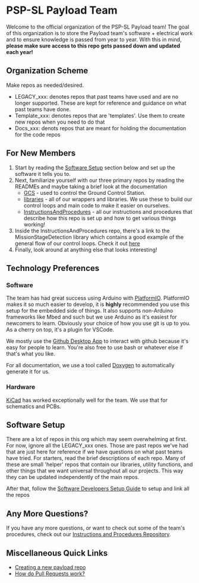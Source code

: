 # PSP-SL Payload Team
Welcome to the official organization of the PSP-SL Payload team!
The goal of this organization is to store the Payload team's software + electrical work and to ensure knowledge is passed from year to year. With this in mind, **please make sure access to this repo gets passed down and updated each year!**


## Organization Scheme
Make repos as needed/desired.
- LEGACY_xxx: denotes repos that past teams have used and are no longer supported. These are kept for reference and guidance on what past teams have done.
- Template_xxx: denotes repos that are 'templates'. Use them to create new repos when you need to do that
- Docs_xxx: denots repos that are meant for holding the documentation for the code repos


## For New Members
1. Start by reading the [Software Setup](https://github.com/PSP-SL-Payload/.github/blob/main/profile/README.md#software-setup) section below and set up the software it tells you to.
2. Next, familiarize yourself with our three primary repos by reading the READMEs and maybe taking a brief look at the documentation
    - [GCS](https://github.com/PSP-SL-Payload/GCS) - used to control the Ground Control Station.
    - [libraries](https://github.com/PSP-SL-Payload/libraries) - all of our wrappers and libraries. We use these to build our control loops and main code to make it easier on ourselves.
    - [InstructionsAndProcedures](https://github.com/PSP-SL-Payload/InstructionsAndProcedures/blob/main/README.md) - all our instructions and procedures that describe how this repo is set up and how to get various things working!
3. Inside the InstructionsAndProcedures repo, there's a link to the MissionStageDetection library which contains a good example of the general flow of our control loops. Check it out [here](https://github.com/PSP-SL-Payload/InstructionsAndProcedures/blob/main/CreatingPayloadControlLoop/README.md)
4. Finally, look around at anything else that looks interesting!


## Technology Preferences
### Software
The team has had great success using Arduino with [PlatformIO](https://platformio.org/). PlatformIO makes it so much easier to develop, it is **highly** recommended you use this setup for the embedded side of things. It also supports non-Arduino frameworks like Mbed and such but we use Arduino as it's easiest for newcomers to learn.
Obviously your choice of how you use git is up to you. As a cherry on top, it's a plugin for VSCode. 

We mostly use the [Github Desktop App](https://desktop.github.com/) to interact with github because it's easy for people to learn. You're also free to use bash or whatever else if that's what you like.

For all documentation, we use a tool called [Doxygen](https://www.doxygen.nl/download.html) to automatically generate it for us. 
### Hardware
[KiCad](https://www.kicad.org/) has worked exceptionally well for the team. We use that for schematics and PCBs. 

## Software Setup
There are a lot of repos in this org which may seem overwhelming at first. For now, ignore all the LEGACY_xxx ones. Those are past repos we've had that are just here for reference if we have questions on what past teams have tried. For starters, read the brief descriptions of each repo. Many of these are small 'helper' repos that contain our libraries, utility functions, and other things that we want universal throughout all our projects. This way they can be updated independently of the main repos.


After that, follow the [Software Developers Setup Guide](https://github.com/PSP-SL-Payload/InstructionsAndProcedures/blob/main/SoftwareSetup/README.md) to setup and link all the repos


## Any More Questions?
If you have any more questions, or want to check out some of the team's procedures, check out our [Instructions and Procedures Repository](https://github.com/PSP-SL-Payload/InstructionsAndProcedures/blob/main/README.md).


## Miscellaneous Quick Links
- [Creating a new payload repo](https://github.com/PSP-SL-Payload/InstructionsAndProcedures/tree/main/MakingNewRepo#using-template_payload-repo)
- [How do Pull Requests work?](https://github.com/PSP-SL-Payload/InstructionsAndProcedures/tree/main/PullRequests)
